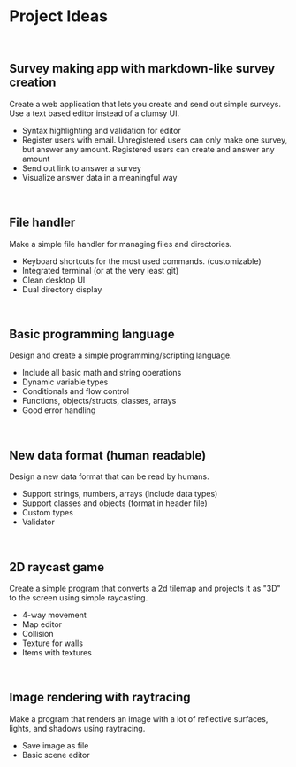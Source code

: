 # Project Ideas

<br>

## **Survey making app with markdown-like survey creation**

Create a web application that lets you create and send out simple surveys. Use a text based editor instead of a clumsy UI.

- Syntax highlighting and validation for editor
- Register users with email. Unregistered users can only make one survey, but answer any amount. Registered users can create and answer any amount
- Send out link to answer a survey
- Visualize answer data in a meaningful way

<br>

## **File handler**

Make a simple file handler for managing files and directories.

- Keyboard shortcuts for the most used commands. (customizable)
- Integrated terminal (or at the very least git)
- Clean desktop UI
- Dual directory display

<br>

## **Basic programming language**

Design and create a simple programming/scripting language.

- Include all basic math and string operations
- Dynamic variable types
- Conditionals and flow control
- Functions, objects/structs, classes, arrays
- Good error handling

<br>

## New data format (human readable)

Design a new data format that can be read by humans.

- Support strings, numbers, arrays (include data types)
- Support classes and objects (format in header file)
- Custom types
- Validator

<br>

## 2D raycast game

Create a simple program that converts a 2d tilemap and projects it as "3D" to the screen using simple raycasting.

- 4-way movement
- Map editor
- Collision
- Texture for walls
- Items with textures

<br>

## Image rendering with raytracing

Make a program that renders an image with a lot of reflective surfaces, lights, and shadows using raytracing.

- Save image as file
- Basic scene editor
